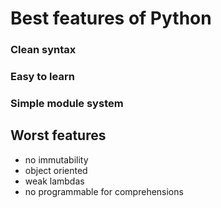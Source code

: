 # Best features of Python


### Clean syntax
### Easy to learn
### Simple module system






## Worst features
* no immutability
* object oriented
* weak lambdas
* no programmable for comprehensions

